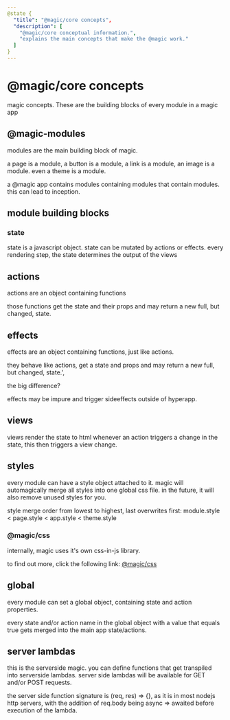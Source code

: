 ```yaml
---
@state {
  "title": "@magic/core concepts",
  "description": [
    "@magic/core conceptual information.",
    "explains the main concepts that make the @magic work."
  ]
}
---
```


# @magic/core concepts

magic concepts. These are the building blocks of every module in a magic app

<h2 id='modules'>@magic-modules</h2>

modules are the main building block of magic.

a page is a module, a button is a module, a link is a module, an image is a module.
even a theme is a module.

a @magic app contains modules containing modules that contain modules.
this can lead to inception.

## module building blocks

<h3 id='state'>state</h2>

state is a javascript object.
state can be mutated by actions or effects.
every rendering step, the state determines the output of the views


<h2 id='actions'>actions</h2>

actions are an object containing functions

those functions get the state and their props and may return a new full, but changed, state.

<h2 id='effects'>effects</h2>

effects are an object containing functions, just like actions.

they behave like actions, get a state and props and may return a new full, but changed, state.',

the big difference?

effects may be impure and trigger sideeffects outside of hyperapp.

<h2 id='views'>views</h2>

views render the state to html
whenever an action triggers a change in the state, this then triggers a view change.


<h2 id='styles'>styles</h2>

every module can have a style object attached to it.
magic will automagically merge all styles into one global css file.
in the future, it will also remove unused styles for you.

style merge order from lowest to highest, last overwrites first:
module.style < page.style < app.style < theme.style

<h3 id='styles-magic-css'>@magic/css</h3>

internally, magic uses it's own css-in-js library.

to find out more, click the following link:
[@magic/css](https://magic.github.io/css/)


<h2 id='globals'>global</h2>

every module can set a global object, containing state and action properties.

every state and/or action name in the global object with a value that equals true gets merged into the main app state/actions.

<h2 id='lambdas'>server lambdas</h2>

this is the serverside magic.
you can define functions that get transpiled into serverside lambdas.
server side lambdas will be available for GET and/or POST requests.

the server side function signature is (req, res) => {},
as it is in most nodejs http servers,
with the addition of req.body being async => awaited before execution of the lambda.
